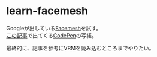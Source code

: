 # learn-facemesh
Googleが出している[Facemesh](https://github.com/tensorflow/tfjs-models/tree/master/facemesh)を試す。  
[この記事](https://knowledge.sakura.ad.jp/24667/)で出てくる[CodePen](https://codepen.io/terry_a/pen/ExPWYpg)の写経。

最終的に、記事を参考にVRMを読み込むところまでやりたい。